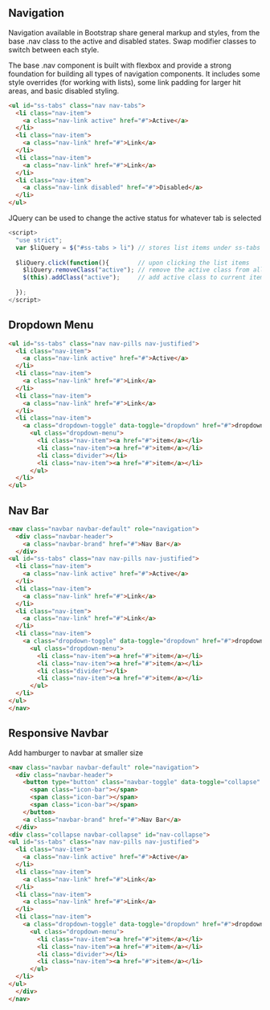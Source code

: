 ## Navigation

Navigation available in Bootstrap share general markup and styles, from the base .nav class to the active and disabled states. Swap modifier classes to switch between each style.

The base .nav component is built with flexbox and provide a strong foundation for building all types of navigation components. It includes some style overrides (for working with lists), some link padding for larger hit areas, and basic disabled styling.

```html
<ul id="ss-tabs" class="nav nav-tabs">
  <li class="nav-item">
    <a class="nav-link active" href="#">Active</a>
  </li>
  <li class="nav-item">
    <a class="nav-link" href="#">Link</a>
  </li>
  <li class="nav-item">
    <a class="nav-link" href="#">Link</a>
  </li>
  <li class="nav-item">
    <a class="nav-link disabled" href="#">Disabled</a>
  </li>
</ul>
```

JQuery can be used to change the active status for whatever tab is selected

```javascript
<script>
  "use strict";
  var $liQuery = $("#ss-tabs > li") // stores list items under ss-tabs class in var
  
  $liQuery.click(function(){        // upon clicking the list items
    $liQuery.removeClass("active"); // remove the active class from all li
    $(this).addClass("active");     // add active class to current item selected
    
  });
</script>
```

## Dropdown Menu

```html
<ul id="ss-tabs" class="nav nav-pills nav-justified">
  <li class="nav-item">
    <a class="nav-link active" href="#">Active</a>
  </li>
  <li class="nav-item">
    <a class="nav-link" href="#">Link</a>
  </li>
  <li class="nav-item">
    <a class="nav-link" href="#">Link</a>
  </li>
  <li class="nav-item">
    <a class="dropdown-toggle" data-toggle="dropdown" href="#">dropdown<span class="caret"></span></a>
      <ul class="dropdown-menu">
        <li class="nav-item"><a href="#">item</a></li>
        <li class="nav-item"><a href="#">item</a></li>
        <li class="divider"></li>
        <li class="nav-item"><a href="#">item</a></li>
      </ul>
  </li>
</ul>
```

## Nav Bar

```html
<nav class="navbar navbar-default" role="navigation">
  <div class="navbar-header">
    <a class="navbar-brand" href="#">Nav Bar</a>
  </div>
<ul id="ss-tabs" class="nav nav-pills nav-justified">
  <li class="nav-item">
    <a class="nav-link active" href="#">Active</a>
  </li>
  <li class="nav-item">
    <a class="nav-link" href="#">Link</a>
  </li>
  <li class="nav-item">
    <a class="nav-link" href="#">Link</a>
  </li>
  <li class="nav-item">
    <a class="dropdown-toggle" data-toggle="dropdown" href="#">dropdown<span class="caret"></span></a>
      <ul class="dropdown-menu">
        <li class="nav-item"><a href="#">item</a></li>
        <li class="nav-item"><a href="#">item</a></li>
        <li class="divider"></li>
        <li class="nav-item"><a href="#">item</a></li>
      </ul>
  </li>
</ul>
</nav>
```

## Responsive Navbar

Add hamburger to navbar at smaller size

```html
<nav class="navbar navbar-default" role="navigation">
  <div class="navbar-header">
    <button type="button" class="navbar-toggle" data-toggle="collapse" data-target="#nav-collapse">
      <span class="icon-bar"></span>
      <span class="icon-bar"></span>
      <span class="icon-bar"></span>
    </button>
    <a class="navbar-brand" href="#">Nav Bar</a>
  </div>
<div class="collapse navbar-collapse" id="nav-collapse">
<ul id="ss-tabs" class="nav nav-pills nav-justified">
  <li class="nav-item">
    <a class="nav-link active" href="#">Active</a>
  </li>
  <li class="nav-item">
    <a class="nav-link" href="#">Link</a>
  </li>
  <li class="nav-item">
    <a class="nav-link" href="#">Link</a>
  </li>
  <li class="nav-item">
    <a class="dropdown-toggle" data-toggle="dropdown" href="#">dropdown<span class="caret"></span></a>
      <ul class="dropdown-menu">
        <li class="nav-item"><a href="#">item</a></li>
        <li class="nav-item"><a href="#">item</a></li>
        <li class="divider"></li>
        <li class="nav-item"><a href="#">item</a></li>
      </ul>
  </li>
</ul>
  </div>
</nav>
```
